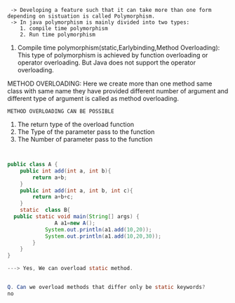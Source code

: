     


     -> Developing a feature such that it can take more than one form depending on sistuation is called Polymorphism.
     -> In java polymorphism is mainly divided into two types:
        1. compile time polymorphism
        2. Run time polymorphism

1. Compile time polymorphism(static,Earlybinding,Method Overloading): 
    This type of polymorphism is achieved by function overloading or operator overloading.
    But Java does not support the operator overloading.

METHOD OVERLOADING: Here we create more than one method same class with same name they have provided
different number of argument and different type of argument is called as method overloading.

    METHOD OVERLOADING CAN BE POSSIBLE
1. The return type of the overload function
2. The Type of the parameter pass to the function
3. The Number of parameter pass to the function

```java


public class A {
    public int add(int a, int b){
        return a+b;
    }
    public int add(int a, int b, int c){
        return a+b+c;
    }
    static  class B{
  public static void main(String[] args) {
               A a1=new A();
            System.out.println(a1.add(10,20));
            System.out.println(a1.add(10,20,30));
        }
    }
}

---> Yes, We can overload static method.


Q. Can we overload methods that differ only be static keywords?
no

